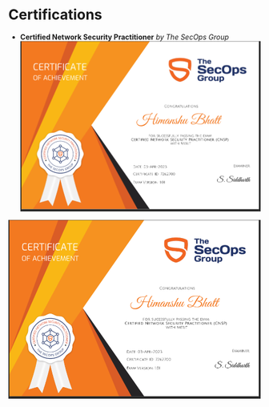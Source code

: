 # Certifications


- **Certified Network Security Practitioner** *by The SecOps Group*
![CNSP Cert](/assets/images/CNSP_SecOPS.png)

<img src="/assets/images/CNSP_SecOPS.png">